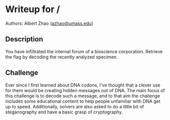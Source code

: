 # Writeup for <Miscellanious>/<sun-biosystems>

Authors: Albert Zhao (azhao@umass.edu)

## Description

You have infiltrated the internal forum of a bioscience corporation. Retrieve the flag by decoding the recently analyzed specimen.

## Challenge

Ever since I first learned about DNA codons, I've thought that a clever use for them would be creating hidden messages out of DNA. The main focus of this challenge is to decode such a message, and to that aim the challenge includes some educational content to help people unfamiliar with DNA get up to speed. Additionally, solvers are also asked to do a little bit of steganography and have a basic grasp of cryptography.
